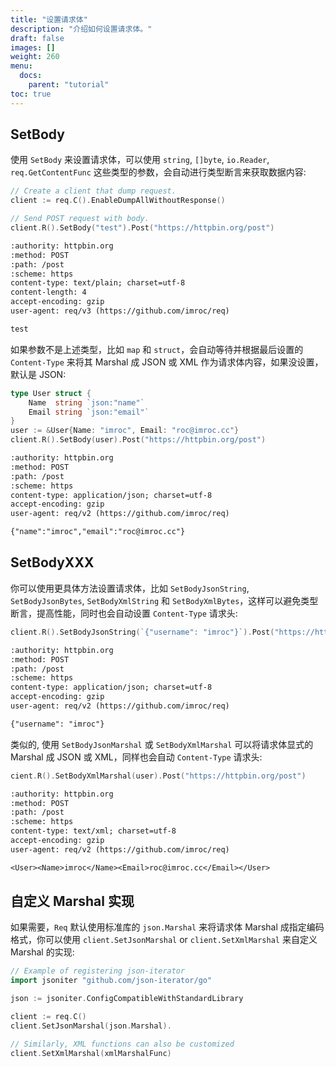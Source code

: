 ```yaml
---
title: "设置请求体"
description: "介绍如何设置请求体。"
draft: false
images: []
weight: 260
menu:
  docs:
    parent: "tutorial"
toc: true
---
```


## SetBody

使用 `SetBody` 来设置请求体，可以使用 `string`, `[]byte`, `io.Reader`, `req.GetContentFunc` 这些类型的参数，会自动进行类型断言来获取数据内容:

```go
// Create a client that dump request.
client := req.C().EnableDumpAllWithoutResponse()

// Send POST request with body.
client.R().SetBody("test").Post("https://httpbin.org/post")
```

```txt
:authority: httpbin.org
:method: POST
:path: /post
:scheme: https
content-type: text/plain; charset=utf-8
content-length: 4
accept-encoding: gzip
user-agent: req/v3 (https://github.com/imroc/req)

test
```

如果参数不是上述类型，比如 `map` 和 `struct`，会自动等待并根据最后设置的 `Content-Type` 来将其 Marshal 成 JSON 或 XML 作为请求体内容，如果没设置，默认是 JSON:

```go
type User struct {
    Name  string `json:"name"`
    Email string `json:"email"`
}
user := &User{Name: "imroc", Email: "roc@imroc.cc"}
client.R().SetBody(user).Post("https://httpbin.org/post")
```

```txt
:authority: httpbin.org
:method: POST
:path: /post
:scheme: https
content-type: application/json; charset=utf-8
accept-encoding: gzip
user-agent: req/v2 (https://github.com/imroc/req)

{"name":"imroc","email":"roc@imroc.cc"}
```

## SetBodyXXX

你可以使用更具体方法设置请求体，比如 `SetBodyJsonString`, `SetBodyJsonBytes`, `SetBodyXmlString` 和 `SetBodyXmlBytes`，这样可以避免类型断言，提高性能，同时也会自动设置 `Content-Type` 请求头:

```go
client.R().SetBodyJsonString(`{"username": "imroc"}`).Post("https://httpbin.org/post")
```

```txt
:authority: httpbin.org
:method: POST
:path: /post
:scheme: https
content-type: application/json; charset=utf-8
accept-encoding: gzip
user-agent: req/v2 (https://github.com/imroc/req)

{"username": "imroc"}
```

类似的, 使用 `SetBodyJsonMarshal` 或 `SetBodyXmlMarshal` 可以将请求体显式的 Marshal 成 JSON 或 XML，同样也会自动 `Content-Type` 请求头:

```go
cient.R().SetBodyXmlMarshal(user).Post("https://httpbin.org/post")
```

```txt
:authority: httpbin.org
:method: POST
:path: /post
:scheme: https
content-type: text/xml; charset=utf-8
accept-encoding: gzip
user-agent: req/v2 (https://github.com/imroc/req)

<User><Name>imroc</Name><Email>roc@imroc.cc</Email></User>
```

## 自定义 Marshal 实现

如果需要，`Req` 默认使用标准库的 `json.Marshal` 来将请求体 Marshal 成指定编码格式，你可以使用 `client.SetJsonMarshal` or `client.SetXmlMarshal` 来自定义 Marshal 的实现:

```go
// Example of registering json-iterator
import jsoniter "github.com/json-iterator/go"

json := jsoniter.ConfigCompatibleWithStandardLibrary

client := req.C()
client.SetJsonMarshal(json.Marshal).

// Similarly, XML functions can also be customized
client.SetXmlMarshal(xmlMarshalFunc)
```
